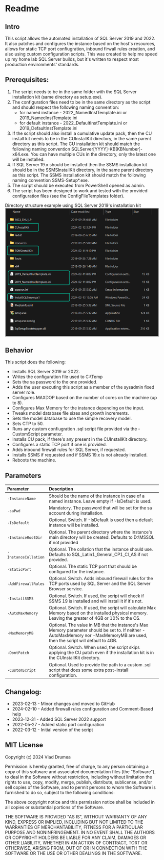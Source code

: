 # Readme

## Intro
 This script allows the automated installation of SQL Server 2019 and 2022.
 It also patches and configures the instance based on the host's resources, allows for static TCP port confiugration, inbound firwall rules creation, and also using custom configuration scripts.
 This was created to help me speed up my home lab SQL Server builds, but it's written to respect most production environments' standards.

## Prerequisites:
 1. The script needs to be in the same folder with the SQL Server installation kit (same directory as setup.exe).
 2. The configuration files need to be in the same directory as the script and should respect the following naming convention:
    - for named instance - 2022_NamedInstTemplate.ini or 2019_NamedInstTemplate.ini
	- for default instance - 2022_DefaultInstTemplate.ini or 2019_DefaultInstTemplate.ini
 3. If the script should also install a cumulative update pack, then the CU install kit needs to be in the CUInstallKit directory,
    in the same parent directory as this script.
	The CU installation kit should match the following naming convention SQLServer[YYYY]-KB[KBNumber]-x64.exe.
	You can have multiple CUs in the directory, only the latest one will be installed.
 4. If SQL Server 19.x should be installed then the SSMS installation kit should be in the SSMSInstallKit directory, in the same
    parent directory as this script.
	The SSMS installation kit should match the following naming convention SSMS-Setup*.exe.
 5. The script should be executed from PowerShell opened as admin.
 6. The script has been designed to work and tested with the provided configuration files (see the ConfigFileTemplates folder).

 Directory structure example using SQL Server 2019's installation kit
 ![Screenshot1](https://raw.githubusercontent.com/VladDBA/SQL-Server-Scripts/main/PowerShell/SQLServerInstall/SQLServerPSInstall.png)

## Behavior
 This script does the following:
 - Installs SQL Server 2019 or 2022.
 - Writes the configuration file used to C:\Temp
 - Sets the sa password to the one provided.
 - Adds the user executing this script as a member of the sysadmin fixed server role.
 - Configures MAXDOP based on the number of cores on the machine (up to 8).
 - Configures Max Memory for the instance depending on the input.
 - Tweaks model database file sizes and growth increments.
 - Sets the model database to use the simple recovery model.
 - Sets CTP to 50.
 - Runs any custom confiugration .sql script file provided via the -CustomScript parameter.
 - Installs CU pack, if there's any present in the CUInstallKit directory.
 - Configures a static TCP port if one is provided.
 - Adds inbound firewall rules for SQL Server, if requested.
 - Installs SSMS if requested and if SSMS 19.x is not already installed.
 - Reboots the machine.

## Parameters

| Parameter | Description |
| :--- | :--- |
| `-InstanceName` | Should be the name of the instance in case of a named instance. Leave empty if -IsDefault is used. |
| `-saPwd` | Mandatory. The password that will be set for the sa account during installation.|
| `-IsDefault` | Optional. Switch. If -IsDefault is used then a default instance will be installed.|
| `-InstanceRootDir` | Optional. The parent directory where the instance's main directory will be created. Defaults to D:\MSSQL if not provided|
| `-InstanceCollation` | Optional. The collation that the instance should use. Defaults to SQL_Latin1_General_CP1_CI_AS if not provided.|
| `-StaticPort` | Optional. The static TCP port that should be configured for the instance. |
| `-AddFirewallRules` | Optional. Switch. Adds inbound firewall rules for the TCP ports used by SQL Server and the SQL Server Browser service.|
| `-InstallSSMS` | Optional. Switch. If used, the script will check if SSMS 19 is installed and will install it if it's not.|
| `-AutoMaxMemory` | Optional. Switch. If used, the script will calculate Max Memory based on the installed physical memory. Leaving the greater of 4GB or 10% to the OS.|
| `-MaxMemoryMB` | Optional. The value in MB that the instance's Max Memory parameter should be set to. If neither -AutoMaxMemory nor -MaxMemoryMB are used, then the script will default to 4GB.|
| `-DontPatch` | Optional. Switch. When used, the script skips applying the CU patch even if the installation kit is in the CUInstallKit directory.|
| `-CustomScript` | Optional. Used to provide the path to a custom .sql script that does some extra post-install configuration.|

## Changelog:
 - 2023-02-13 - Minor changes and moved to GitHub
 - 2024-02-10 - Added firewall rules configuration and Comment-Based help
 - 2023-12-31 - Added SQL Server 2022 support
 - 2022-05-27 - Added static port configuration
 - 2022-03-12 - Initial version of the script

## MIT License
 Copyright (c) 2024 Vlad Drumea

 Permission is hereby granted, free of charge, to any person obtaining a copy
 of this software and associated documentation files (the "Software"), to deal
 in the Software without restriction, including without limitation the rights
 to use, copy, modify, merge, publish, distribute, sublicense, and/or sell
 copies of the Software, and to permit persons to whom the Software is
 furnished to do so, subject to the following conditions:

 The above copyright notice and this permission notice shall be included in all
 copies or substantial portions of the Software.

 THE SOFTWARE IS PROVIDED "AS IS", WITHOUT WARRANTY OF ANY KIND, EXPRESS OR
 IMPLIED, INCLUDING BUT NOT LIMITED TO THE WARRANTIES OF MERCHANTABILITY,
 FITNESS FOR A PARTICULAR PURPOSE AND NONINFRINGEMENT. IN NO EVENT SHALL THE
 AUTHORS OR COPYRIGHT HOLDERS BE LIABLE FOR ANY CLAIM, DAMAGES OR OTHER
 LIABILITY, WHETHER IN AN ACTION OF CONTRACT, TORT OR OTHERWISE, ARISING FROM,
 OUT OF OR IN CONNECTION WITH THE SOFTWARE OR THE USE OR OTHER DEALINGS IN THE
 SOFTWARE.
